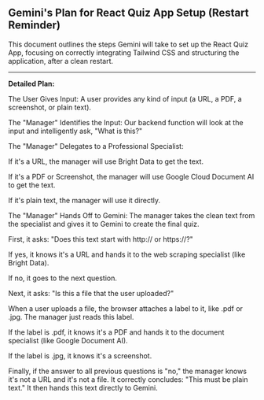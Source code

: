 ## Gemini's Plan for React Quiz App Setup (Restart Reminder)

This document outlines the steps Gemini will take to set up the React Quiz App, focusing on correctly integrating Tailwind CSS and structuring the application, after a clean restart.


---

**Detailed Plan:**

The User Gives Input: A user provides any kind of input (a URL, a PDF, a screenshot, or plain text).

The "Manager" Identifies the Input: Our backend function will look at the input and intelligently ask, "What is this?"

The "Manager" Delegates to a Professional Specialist:

If it's a URL, the manager will use Bright Data to get the text.

If it's a PDF or Screenshot, the manager will use Google Cloud Document AI to get the text.

If it's plain text, the manager will use it directly.

The "Manager" Hands Off to Gemini: The manager takes the clean text from the specialist and gives it to Gemini to create the final quiz.

First, it asks: "Does this text start with http:// or https://?"

If yes, it knows it's a URL and hands it to the web scraping specialist (like Bright Data).

If no, it goes to the next question.

Next, it asks: "Is this a file that the user uploaded?"

When a user uploads a file, the browser attaches a label to it, like .pdf or .jpg. The manager just reads this label.

If the label is .pdf, it knows it's a PDF and hands it to the document specialist (like Google Document AI).

If the label is .jpg, it knows it's a screenshot.

Finally, if the answer to all previous questions is "no," the manager knows it's not a URL and it's not a file. It correctly concludes: "This must be plain text." It then hands this text directly to Gemini.


